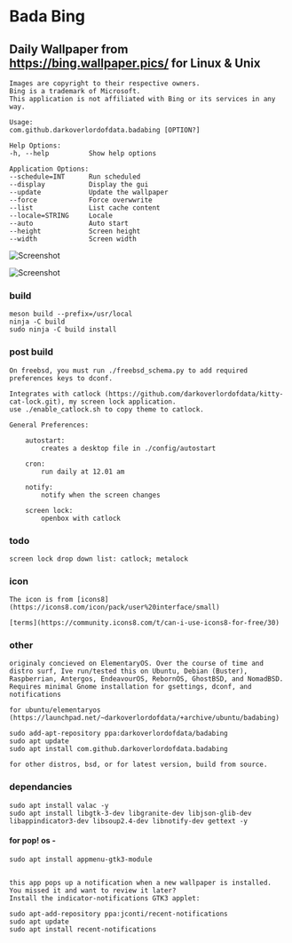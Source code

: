 # Bada Bing
## Daily Wallpaper from https://bing.wallpaper.pics/ for Linux & Unix

    Images are copyright to their respective owners. 
    Bing is a trademark of Microsoft. 
    This application is not affiliated with Bing or its services in any way.

    Usage:
    com.github.darkoverlordofdata.badabing [OPTION?]

    Help Options:
    -h, --help          Show help options

    Application Options:
    --schedule=INT      Run scheduled
    --display           Display the gui
    --update            Update the wallpaper
    --force             Force overwwrite
    --list              List cache content
    --locale=STRING     Locale
    --auto              Auto start
    --height            Screen height
    --width             Screen width

![Screenshot](https://github.com/darkoverlordofdata/badabing/raw/master/Screenshot1.png "Screenshot")

![Screenshot](https://github.com/darkoverlordofdata/badabing/raw/master/Screenshot2.png "Screenshot")

### build

    meson build --prefix=/usr/local
    ninja -C build
    sudo ninja -C build install

### post build

    On freebsd, you must run ./freebsd_schema.py to add required preferences keys to dconf.

    Integrates with catlock (https://github.com/darkoverlordofdata/kitty-cat-lock.git), my screen lock application.
    use ./enable_catlock.sh to copy theme to catlock.

    General Preferences:

        autostart:
            creates a desktop file in ./config/autostart

        cron:
            run daily at 12.01 am

        notify:
            notify when the screen changes

        screen lock:
            openbox with catlock


### todo

    screen lock drop down list: catlock; metalock

### icon

    The icon is from [icons8](https://icons8.com/icon/pack/user%20interface/small)

    [terms](https://community.icons8.com/t/can-i-use-icons8-for-free/30)

### other

    originaly concieved on ElementaryOS. Over the course of time and distro surf, Ive run/tested this on Ubuntu, Debian (Buster), Raspberrian, Antergos, EndeavourOS, RebornOS, GhostBSD, and NomadBSD. Requires minimal Gnome installation for gsettings, dconf, and notifications 

    for ubuntu/elementaryos (https://launchpad.net/~darkoverlordofdata/+archive/ubuntu/badabing)

    sudo add-apt-repository ppa:darkoverlordofdata/badabing
    sudo apt update 
    sudo apt install com.github.darkoverlordofdata.badabing

    for other distros, bsd, or for latest version, build from source. 


### dependancies

    sudo apt install valac -y
    sudo apt install libgtk-3-dev libgranite-dev libjson-glib-dev libappindicator3-dev libsoup2.4-dev libnotify-dev gettext -y

#### for pop! os - 
    sudo apt install appmenu-gtk3-module


    this app pops up a notification when a new wallpaper is installed. 
    You missed it and want to review it later? 
    Install the indicator-notifications GTK3 applet:

    sudo apt-add-repository ppa:jconti/recent-notifications
    sudo apt update 
    sudo apt install recent-notifications


